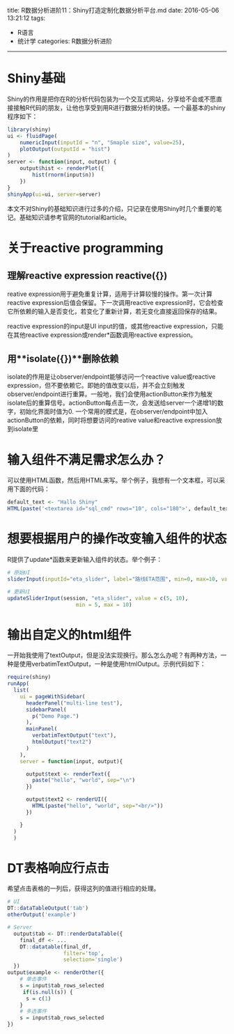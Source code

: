 title: R数据分析进阶11：Shiny打造定制化数据分析平台.md
date: 2016-05-06 13:21:12
tags:
- R语言
- 统计学
categories: R数据分析进阶
---

# Shiny基础
Shiny的作用是把你在R的分析代码包装为一个交互式网站，分享给不会或不愿直接接触R代码的朋友，让他也享受到用R进行数据分析的快感。一个最基本的shiny程序如下：

``` R
library(shiny)
ui <- fluidPage(
    numericInput(inputId = "n", "Smaple size", value=25),
    plotOutput(outputId = "hist")
)
server <- function(input, output) {
    output$hist <- renderPlot({
        hist(rnorm(input$n))
    })
}
shinyApp(ui=ui, server=server)
```

本文不对Shiny的基础知识进行过多的介绍，只记录在使用Shiny时几个重要的笔记。基础知识请参考官网的tutorial和article。

# 关于reactive programming
## 理解reactive expression **reactive({})**
reative expression用于避免重复计算，适用于计算较慢的操作。第一次计算reactive expression后值会保留。下一次调用reactive expression时，它会检查它所依赖的输入是否变化，若变化了重新计算，若无变化直接返回保存的结果。

reactive expression的input是UI input的值，或其他reactive expression，只能在其他reactive expression或render*函数调用reactive expression。

## 用**isolate({})**删除依赖
isolate的作用是让observer/endpoint能够访问一个reactive value或reactive expression，但不要依赖它。即她的值改变以后，并不会立刻触发observer/endpoint进行重算。一般地，我们会使用actionButton来作为触发isolate后的重算信号。actionButton每点击一次，会发送给server一个递增1的数字，初始化界面时值为0. 一个常用的模式是，在observer/endpoint中加入actionButton的依赖，同时将想要访问的reative value和reactive expression放到isolate里

# 输入组件不满足需求怎么办？
可以使用HTML函数，然后用HTML来写。举个例子，我想有一个文本框，可以采用下面的代码：

```R
default_text <- "Hallo Shiny"
HTML(paste('<textarea id="sql_cmd" rows="10", cols="180">', default_text,'</textarea>'))
```

# 想要根据用户的操作改变输入组件的状态
R提供了update*函数来更新输入组件的状态。举个例子：
``` R
# 原始UI
sliderInput(inputId="eta_slider", label="路线ETA范围", min=0, max=10, value=c(0,5)),

# 更新UI
updateSliderInput(session, "eta_slider", value = c(5, 10),
                      min = 5, max = 10)
```

# 输出自定义的html组件
一开始我使用了textOutput，但是没法实现换行。那么怎么办呢？有两种方法，一种是使用verbatimTextOutput，一种是使用htmlOutput。示例代码如下：
```  R
require(shiny)
runApp(
  list(
    ui = pageWithSidebar(
      headerPanel("multi-line test"),
      sidebarPanel(
        p("Demo Page.")
      ),
      mainPanel(
        verbatimTextOutput("text"),
        htmlOutput("text2")
      )
    ),
    server = function(input, output){

      output$text <- renderText({
        paste("hello", "world", sep="\n")
      })

      output$text2 <- renderUI({
        HTML(paste("hello", "world", sep="<br/>"))
      })

    }
  )
  )
```

# DT表格响应行点击
希望点击表格的一列后，获得这列的值进行相应的处理。
``` R
# UI
DT::dataTableOutput('tab')
otherOutput('example')

# Server
  output$tab <- DT::renderDataTable({
    final_df <- ...
    DT::datatable(final_df,
                  filter='top',
                  selection='single')
  })
output$example <- renderOther({
    # 单击事件
    s = input$tab_rows_selected
     if(is.null(s)) {
      s = c(1)
    }
    # 多选事件
    s = input$tab_rows_selected
})
```


